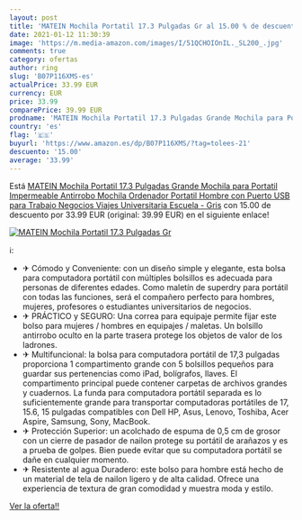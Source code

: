 ```yaml
---
layout: post
title: 'MATEIN Mochila Portatil 17.3 Pulgadas Gr al 15.00 % de descuento'
date: 2021-01-12 11:30:39
image: 'https://m.media-amazon.com/images/I/51QCHOIOnIL._SL200_.jpg'
comments: true
category: ofertas
author: ring
slug: 'B07P116XMS-es'
actualPrice: 33.99 EUR
currency: EUR
price: 33.99
comparePrice: 39.99 EUR
prodname: 'MATEIN Mochila Portatil 17.3 Pulgadas Grande Mochila para Portatil Impermeable Antirrobo Mochila Ordenador Portatil Hombre con Puerto USB para Trabajo Negocios Viajes Universitaria Escuela - Gris'
country: 'es'
flag: '🇪🇸'
buyurl: 'https://www.amazon.es/dp/B07P116XMS/?tag=tolees-21'
descuento: '15.00'
average: '33.99'
---
```


Está [MATEIN Mochila Portatil 17.3 Pulgadas Grande Mochila para Portatil Impermeable Antirrobo Mochila Ordenador Portatil Hombre con Puerto USB para Trabajo Negocios Viajes Universitaria Escuela - Gris](https://www.amazon.es/dp/B07P116XMS/?tag=tolees-21) con 15.00 de descuento por 33.99 EUR (original: 39.99 EUR) en el siguiente enlace!

[![MATEIN Mochila Portatil 17.3 Pulgadas Gr](https://m.media-amazon.com/images/I/51QCHOIOnIL._SL200_.jpg)](https://www.amazon.es/dp/B07P116XMS/?tag=tolees-21)

ℹ️:

- ✈ Cómodo y Conveniente: con un diseño simple y elegante, esta bolsa para computadora portátil con múltiples bolsillos es adecuada para personas de diferentes edades. Como maletín de superdry para portátil con todas las funciones, será el compañero perfecto para hombres, mujeres, profesores o estudiantes universitarios de negocios.
- ✈ PRÁCTICO y SEGURO: Una correa para equipaje permite fijar este bolso para mujeres / hombres en equipajes / maletas. Un bolsillo antirrobo oculto en la parte trasera protege los objetos de valor de los ladrones.
- ✈ Multifuncional: la bolsa para computadora portátil de 17,3 pulgadas proporciona 1 compartimento grande con 5 bolsillos pequeños para guardar sus pertenencias como iPad, bolígrafos, llaves. El compartimento principal puede contener carpetas de archivos grandes y cuadernos. La funda para computadora portátil separada es lo suficientemente grande para transportar computadoras portátiles de 17, 15.6, 15 pulgadas compatibles con Dell HP, Asus, Lenovo, Toshiba, Acer Aspire, Samsung, Sony, MacBook.
- ✈ Protección Superior: un acolchado de espuma de 0,5 cm de grosor con un cierre de pasador de nailon protege su portátil de arañazos y es a prueba de golpes. Bien puede evitar que su computadora portátil se dañe en cualquier momento.
- ✈ Resistente al agua Duradero: este bolso para hombre está hecho de un material de tela de nailon ligero y de alta calidad. Ofrece una experiencia de textura de gran comodidad y muestra moda y estilo.

[Ver la oferta!!](https://www.amazon.es/dp/B07P116XMS/?tag=tolees-21)
